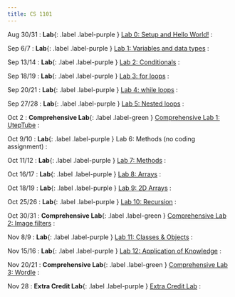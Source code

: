 ```yaml
---
title: CS 1101
---
```


Aug 30/31
: **Lab**{: .label .label-purple } 
[Lab 0: Setup and Hello World!](labs/0/spec)
:  

Sep 6/7
: **Lab**{: .label .label-purple } 
[Lab 1: Variables and data types](labs/1/spec)
:  

Sep 13/14
: **Lab**{: .label .label-purple } 
[Lab 2: Conditionals](labs/2/spec)
:  

Sep 18/19
: **Lab**{: .label .label-purple } 
[Lab 3: for loops](labs/3/spec)
:  

Sep 20/21
: **Lab**{: .label .label-purple } 
[Lab 4: while loops](labs/4/spec)
:  

Sep 27/28
: **Lab**{: .label .label-purple } 
[Lab 5: Nested loops](labs/5/spec)
:  

Oct 2
: **Comprehensive Lab**{: .label .label-green } 
[Comprehensive Lab 1: UtepTube](clabs/1/spec)
:  

Oct 9/10
: **Lab**{: .label .label-purple } 
Lab 6: Methods (no coding assignment)
:  

Oct 11/12
: **Lab**{: .label .label-purple } 
[Lab 7: Methods](labs/7/spec)
: 

Oct 16/17
: **Lab**{: .label .label-purple } 
[Lab 8: Arrays](labs/8/spec)
: 

Oct 18/19
: **Lab**{: .label .label-purple } 
[Lab 9: 2D Arrays](labs/9/spec)
: 

Oct 25/26
: **Lab**{: .label .label-purple } 
[Lab 10: Recursion](labs/10/spec)
: 

Oct 30/31
: **Comprehensive Lab**{: .label .label-green } 
[Comprehensive Lab 2: Image filters](clabs/2/spec)
:  

Nov 8/9
: **Lab**{: .label .label-purple } 
[Lab 11: Classes & Objects](labs/11/spec)
: 

Nov 15/16
: **Lab**{: .label .label-purple } 
[Lab 12: Application of Knowledge](labs/12/spec)
: 

Nov 20/21
: **Comprehensive Lab**{: .label .label-green } 
[Comprehensive Lab 3: Wordle](clabs/3/spec)
:  

Nov 28
: **Extra Credit Lab**{: .label .label-purple } 
[Extra Credit Lab](labs/ec/spec)
:  
